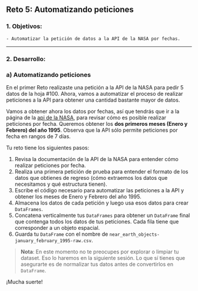 ## Reto 5: Automatizando peticiones

### 1. Objetivos:
    - Automatizar la petición de datos a la API de la NASA por fechas.
 
---
    
### 2. Desarrollo:

### a) Automatizando peticiones

En el primer Reto realizaste una petición a la API de la NASA para pedir 5 datos de la hoja #100. Ahora, vamos a automatizar el proceso de realizar peticiones a la API para obtener una cantidad bastante mayor de datos.

Vamos a obtener ahora los datos por fechas, así que tendrás que ir a la página de la [api de la NASA](https://api.nasa.gov/), para revisar cómo es posible realizar peticiones por fecha. Queremos obtener los **dos primeros meses (Enero y Febrero) del año 1995**. Observa que la API sólo permite peticiones por fecha en rangos de 7 días.

Tu reto tiene los siguientes pasos:

1. Revisa la documentación de la API de la NASA para entender cómo realizar peticiones por fecha.
2. Realiza una primera petición de prueba para entender el formato de los datos que obtienes de regreso (cómo extraemos los datos que necesitamos y qué estructura tienen).
2. Escribe el código necesario para automatizar las peticiones a la API y obtener los meses de Enero y Febrero del año 1995.
3. Almacena los datos de cada petición y luego usa esos datos para crear `DataFrames`.
4. Concatena verticalmente tus `DataFrames` para obtener un `DataFrame` final que contenga todos los datos de tus peticiones. Cada fila tiene que corresponder a un objeto espacial.
5. Guarda tu `DataFrame` con el nombre de `near_earth_objects-january_february_1995-raw.csv`.

> **Nota**: En este momento no te preocupes por explorar o limpiar tu dataset. Eso lo haremos en la siguiente sesión. Lo que sí tienes que asegurarte es de normalizar tus datos antes de convertirlos en `DataFrame`.

¡Mucha suerte!


```python

```
